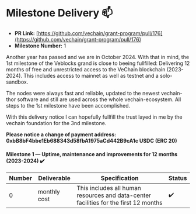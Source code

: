 # Milestone Delivery :mailbox:

* **PR Link:** [https://github.com/vechain/grant-program/pull/176](https://github.com/vechain/grant-program/pull/176)
* **Milestone Number:** 1

Another year has passed and we are in October 2024. With that in mind, the 1st milestone of the Veblocks grand is close to beeing fullfilled: 
Delivering 12 months of free and unrestricted access to the VeChain blockchain (2023-2024).
This includes access to mainnet as well as testnet and a solo-sandbox. 

The nodes were always fast and reliable, updated to the newest vechain-thor software and still are used across the whole vechain-ecosystem.
All steps to the 1st milestone have been accomplished.

With this delivery notice I can hopefully fullfill the trust layed in me by the vechain foundation for the 3nd milestone.

**Please notice a change of payment address: 0xbB8bF4bbe1Eb688343d58fbA1975aCd442B9cA1c USDC (ERC 20)**

#### Milestone 1 — Uptime, maintenance and improvements for 12 months (2023-2024) ✔️

| Number | Deliverable | Specification | Status |
|-|-|-|-|
| 0| monthly cost | This includes all human resources and data-center facilities for the first 12 months |✔️

